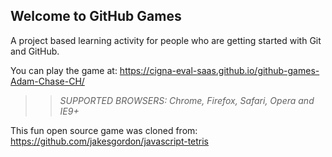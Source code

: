## Welcome to GitHub Games

A project based learning activity for people who are getting started with Git and GitHub.

You can play the game at: https://cigna-eval-saas.github.io/github-games-Adam-Chase-CH/

>> _*SUPPORTED BROWSERS*: Chrome, Firefox, Safari, Opera and IE9+_

This fun open source game was cloned from: https://github.com/jakesgordon/javascript-tetris
